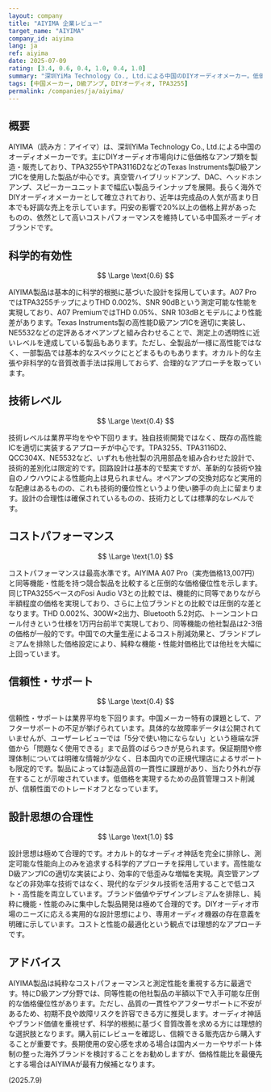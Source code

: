 ```yaml
---
layout: company
title: "AIYIMA 企業レビュー"
target_name: "AIYIMA"
company_id: aiyima
lang: ja
ref: aiyima
date: 2025-07-09
rating: [3.4, 0.6, 0.4, 1.0, 0.4, 1.0]
summary: "深圳YiMa Technology Co., Ltd.による中国のDIYオーディオメーカー。低価格でTPA3255ベースのD級アンプを提供。科学的根拠に基づく合理的設計でCPは最高水準。"
tags: [中国メーカー, D級アンプ, DIYオーディオ, TPA3255]
permalink: /companies/ja/aiyima/
---
```


## 概要

AIYIMA（読み方：アイイマ）は、深圳YiMa Technology Co., Ltd.による中国のオーディオメーカーです。主にDIYオーディオ市場向けに低価格なアンプ類を製造・販売しており、TPA3255やTPA3116D2などのTexas Instruments製D級アンプICを使用した製品が中心です。真空管ハイブリッドアンプ、DAC、ヘッドホンアンプ、スピーカーユニットまで幅広い製品ラインナップを展開。長らく海外でDIYオーディオメーカーとして確立されており、近年は完成品の人気が高まり日本でも好調な売上を示しています。円安の影響で20%以上の価格上昇があったものの、依然として高いコストパフォーマンスを維持している中国系オーディオブランドです。

## 科学的有効性

$$ \Large \text{0.6} $$

AIYIMA製品は基本的に科学的根拠に基づいた設計を採用しています。A07 ProではTPA3255チップによりTHD 0.002%、SNR 90dBという測定可能な性能を実現しており、A07 PremiumではTHD 0.05%、SNR 103dBとモデルにより性能差があります。Texas Instruments製の高性能D級アンプICを適切に実装し、NE5532などの定評あるオペアンプと組み合わせることで、測定上の透明性に近いレベルを達成している製品もあります。ただし、全製品が一様に高性能ではなく、一部製品では基本的なスペックにとどまるものもあります。オカルト的な主張や非科学的な音質改善手法は採用しておらず、合理的なアプローチを取っています。

## 技術レベル

$$ \Large \text{0.4} $$

技術レベルは業界平均をやや下回ります。独自技術開発ではなく、既存の高性能ICを適切に実装するアプローチが中心です。TPA3255、TPA3116D2、QCC304X、NE5532など、いずれも他社製の汎用部品を組み合わせた設計で、技術的差別化は限定的です。回路設計は基本的で堅実ですが、革新的な技術や独自のノウハウによる性能向上は見られません。オペアンプの交換対応など実用的な配慮はあるものの、これも技術的優位性というより使い勝手の向上に留まります。設計の合理性は確保されているものの、技術力としては標準的なレベルです。

## コストパフォーマンス

$$ \Large \text{1.0} $$

コストパフォーマンスは最高水準です。AIYIMA A07 Pro（実売価格13,007円）と同等機能・性能を持つ競合製品を比較すると圧倒的な価格優位性を示します。同じTPA3255ベースのFosi Audio V3との比較では、機能的に同等でありながら半額程度の価格を実現しており、さらに上位ブランドとの比較では圧倒的な差となります。THD 0.002%、300W×2出力、Bluetooth 5.2対応、トーンコントロール付きという仕様を1万円台前半で実現しており、同等機能の他社製品は2-3倍の価格が一般的です。中国での大量生産によるコスト削減効果と、ブランドプレミアムを排除した価格設定により、純粋な機能・性能対価格比では他社を大幅に上回っています。

## 信頼性・サポート

$$ \Large \text{0.4} $$

信頼性・サポートは業界平均を下回ります。中国メーカー特有の課題として、アフターサポートの不足が挙げられています。具体的な故障率データは公開されていませんが、ユーザーレビューでは「5分で使い物にならない」という極端な評価から「問題なく使用できる」まで品質のばらつきが見られます。保証期間や修理体制については明確な情報が少なく、日本国内での正規代理店によるサポートも限定的です。製品によっては製造品質の一貫性に課題があり、当たり外れが存在することが示唆されています。低価格を実現するための品質管理コスト削減が、信頼性面でのトレードオフとなっています。

## 設計思想の合理性

$$ \Large \text{1.0} $$

設計思想は極めて合理的です。オカルト的なオーディオ神話を完全に排除し、測定可能な性能向上のみを追求する科学的アプローチを採用しています。高性能なD級アンプICの適切な実装により、効率的で低歪みな増幅を実現。真空管アンプなどの非効率な技術ではなく、現代的なデジタル技術を活用することで低コスト・高性能を両立しています。ブランド価値やデザインプレミアムを排除し、純粋に機能・性能のみに集中した製品開発は極めて合理的です。DIYオーディオ市場のニーズに応える実用的な設計思想により、専用オーディオ機器の存在意義を明確に示しています。コストと性能の最適化という観点では理想的なアプローチです。

## アドバイス

AIYIMA製品は純粋なコストパフォーマンスと測定性能を重視する方に最適です。特にD級アンプ分野では、同等性能の他社製品の半額以下で入手可能な圧倒的な価格優位性があります。ただし、品質の一貫性やアフターサポートに不安があるため、初期不良や故障リスクを許容できる方に推奨します。オーディオ神話やブランド価値を重視せず、科学的根拠に基づく音質改善を求める方には理想的な選択肢となります。購入前にレビューを確認し、信頼できる販売店から購入することが重要です。長期使用の安心感を求める場合は国内メーカーやサポート体制の整った海外ブランドを検討することをお勧めしますが、価格性能比を最優先とする場合はAIYIMAが最有力候補となります。

(2025.7.9)